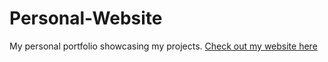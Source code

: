 # Personal-Website
My personal portfolio showcasing my projects.
[Check out my website here](https://jwhberrios.github.io/Jessica-Berrios/)
